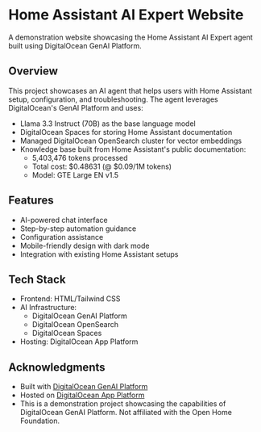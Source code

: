# Home Assistant AI Expert Website

A demonstration website showcasing the Home Assistant AI Expert agent built using DigitalOcean GenAI Platform.

## Overview

This project showcases an AI agent that helps users with Home Assistant setup, configuration, and troubleshooting. The agent leverages DigitalOcean's GenAI Platform and uses:

- Llama 3.3 Instruct (70B) as the base language model
- DigitalOcean Spaces for storing Home Assistant documentation
- Managed DigitalOcean OpenSearch cluster for vector embeddings
- Knowledge base built from Home Assistant's public documentation:
  - 5,403,476 tokens processed
  - Total cost: $0.48631 (@ $0.09/1M tokens)
  - Model: GTE Large EN v1.5

## Features

- AI-powered chat interface
- Step-by-step automation guidance
- Configuration assistance
- Mobile-friendly design with dark mode
- Integration with existing Home Assistant setups

## Tech Stack

- Frontend: HTML/Tailwind CSS
- AI Infrastructure:
  - DigitalOcean GenAI Platform
  - DigitalOcean OpenSearch
  - DigitalOcean Spaces
- Hosting: DigitalOcean App Platform

## Acknowledgments

- Built with [DigitalOcean GenAI Platform](https://www.digitalocean.com/products/gen-ai)
- Hosted on [DigitalOcean App Platform](https://www.digitalocean.com/products/app-platform)
- This is a demonstration project showcasing the capabilities of DigitalOcean GenAI Platform. Not affiliated with the Open Home Foundation.